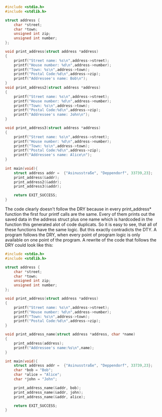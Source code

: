```C
#include <stdio.h>
#include <stdlib.h>

struct address {
	char *street;
	char *town;
	unsigned int zip;
	unsigned int number;
};

void print_address(struct address *address)
{
	printf("Street name: %s\n",address->street);
	printf("House number: %d\n",address->number);
	printf("Town: %s\n",address->town);
	printf("Postal Code:%d\n",address->zip);
	printf("Addressee's name: Bob\n");
}
void print_address2(struct address *address)
{
	printf("Street name: %s\n",address->street);
	printf("House number: %d\n",address->number);
	printf("Town: %s\n",address->town);
	printf("Postal Code:%d\n",address->zip);
	printf("Addressee's name: John\n");
}

void print_address3(struct address *address)
{
	printf("Street name: %s\n",address->street);
	printf("House number: %d\n",address->number);
	printf("Town: %s\n",address->town);
	printf("Postal Code:%d\n",address->zip);
	printf("Addressee's name: Alice\n");
}
	
int main(void){
	struct address addr =  {"Asinusstraße", "Deppendorf", 33739,23};
	print_address(&addr);
	print_address2(&addr);
	print_address3(&addr);

	return EXIT_SUCCESS;
}

```

The code clearly doesn't follow the DRY because in every print_address* function the first four printf calls are the same.
Every of them prints out the saved data in the address struct plus one name which is hardcoded in the function this generated alot of code duplicats.
So it is easy to see, that all of these functions have the same logic. 
But this exactly contradicts the DTY. A program follows the DRY, when every point of program logic is only available on one point of the program.
A rewrite of the code that follows the DRY could look like this:

```C
#include <stdio.h>
#include <stdlib.h>

struct address {
	char *street;
	char *town;
	unsigned int zip;
	unsigned int number;
};

void print_address(struct address *address)
{
	printf("Street name: %s\n",address->street);
	printf("House number: %d\n",address->number);
	printf("Town: %s\n",address->town);
	printf("Postal Code:%d\n",address->zip);
}

void print_address_name(struct address *address, char *name)
{
	print_address(address);
	printf("Addressee's name:%s\n",name);
}

int main(void){
	struct address addr =  {"Asinusstraße", "Deppendorf", 33739,23};
	char *bob = "Bob";
	char *alice = "Alice";
	char *john = "John";

	print_address_name(&addr, bob);
	print_address_name(&addr, john);
	print_address_name(&addr, alice);

	return EXIT_SUCCESS;
}

```
